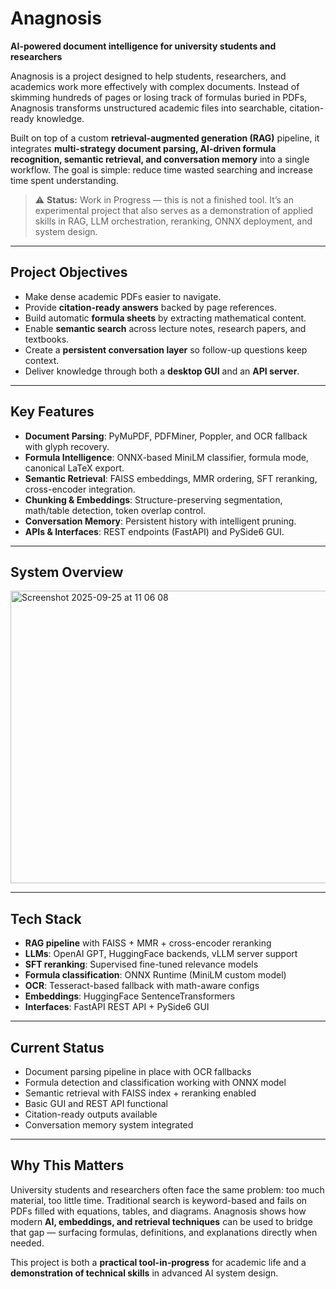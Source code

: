 # Anagnosis  

**AI-powered document intelligence for university students and researchers**  

Anagnosis is a project designed to help students, researchers, and academics work more effectively with complex documents. Instead of skimming hundreds of pages or losing track of formulas buried in PDFs, Anagnosis transforms unstructured academic files into searchable, citation-ready knowledge.  

Built on top of a custom **retrieval-augmented generation (RAG)** pipeline, it integrates **multi-strategy document parsing, AI-driven formula recognition, semantic retrieval, and conversation memory** into a single workflow. The goal is simple: reduce time wasted searching and increase time spent understanding.  

> ⚠️ **Status:** Work in Progress — this is not a finished tool. It’s an experimental project that also serves as a demonstration of applied skills in RAG, LLM orchestration, reranking, ONNX deployment, and system design.  

---

## Project Objectives  

- Make dense academic PDFs easier to navigate.  
- Provide **citation-ready answers** backed by page references.  
- Build automatic **formula sheets** by extracting mathematical content.  
- Enable **semantic search** across lecture notes, research papers, and textbooks.  
- Create a **persistent conversation layer** so follow-up questions keep context.  
- Deliver knowledge through both a **desktop GUI** and an **API server**.  

---

## Key Features  

- **Document Parsing**: PyMuPDF, PDFMiner, Poppler, and OCR fallback with glyph recovery.  
- **Formula Intelligence**: ONNX-based MiniLM classifier, formula mode, canonical LaTeX export.  
- **Semantic Retrieval**: FAISS embeddings, MMR ordering, SFT reranking, cross-encoder integration.  
- **Chunking & Embeddings**: Structure-preserving segmentation, math/table detection, token overlap control.  
- **Conversation Memory**: Persistent history with intelligent pruning.  
- **APIs & Interfaces**: REST endpoints (FastAPI) and PySide6 GUI.  

---

## System Overview  

<img width="1147" height="468" alt="Screenshot 2025-09-25 at 11 06 08" src="https://github.com/user-attachments/assets/12f83b71-0489-4de3-9de5-45a73e7ba41e" />

---

## Tech Stack  

- **RAG pipeline** with FAISS + MMR + cross-encoder reranking  
- **LLMs**: OpenAI GPT, HuggingFace backends, vLLM server support  
- **SFT reranking**: Supervised fine-tuned relevance models  
- **Formula classification**: ONNX Runtime (MiniLM custom model)  
- **OCR**: Tesseract-based fallback with math-aware configs  
- **Embeddings**: HuggingFace SentenceTransformers  
- **Interfaces**: FastAPI REST API + PySide6 GUI  

---

## Current Status  

- Document parsing pipeline in place with OCR fallbacks  
- Formula detection and classification working with ONNX model  
- Semantic retrieval with FAISS index + reranking enabled  
- Basic GUI and REST API functional  
- Citation-ready outputs available  
- Conversation memory system integrated  

---

## Why This Matters  

University students and researchers often face the same problem: too much material, too little time. Traditional search is keyword-based and fails on PDFs filled with equations, tables, and diagrams. Anagnosis shows how modern **AI, embeddings, and retrieval techniques** can be used to bridge that gap — surfacing formulas, definitions, and explanations directly when needed.  

This project is both a **practical tool-in-progress** for academic life and a **demonstration of technical skills** in advanced AI system design.  
